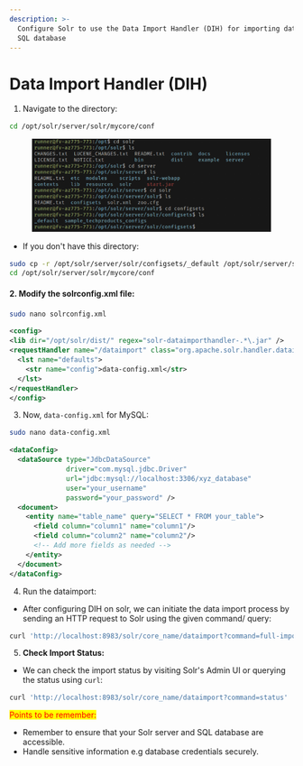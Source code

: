 ```yaml
---
description: >-
  Configure Solr to use the Data Import Handler (DIH) for importing data from an
  SQL database
---
```


# Data Import Handler (DIH)

1. Navigate to the directory:&#x20;

```bash
cd /opt/solr/server/solr/mycore/conf
```

<figure><img src="../.gitbook/assets/image (5) (1).png" alt=""><figcaption></figcaption></figure>

* If you don't have this directory:&#x20;

```bash
sudo cp -r /opt/solr/server/solr/configsets/_default /opt/solr/server/solr/mycore
cd /opt/solr/server/solr/mycore/conf
```

#### 2. Modify the  **solrconfig.xml** file:&#x20;

```bash
sudo nano solrconfig.xml
```

```xml
<config>
<lib dir="/opt/solr/dist/" regex="solr-dataimporthandler-.*\.jar" />
<requestHandler name="/dataimport" class="org.apache.solr.handler.dataimport.DataImportHandler">
  <lst name="defaults">
    <str name="config">data-config.xml</str>
  </lst>
</requestHandler>
</config>
```

3. Now, `data-config.xml` for MySQL:

```bash
sudo nano data-config.xml
```

```xml
<dataConfig>
  <dataSource type="JdbcDataSource" 
              driver="com.mysql.jdbc.Driver" 
              url="jdbc:mysql://localhost:3306/xyz_database" 
              user="your_username" 
              password="your_password" />
  <document>
    <entity name="table_name" query="SELECT * FROM your_table">
      <field column="column1" name="column1"/>
      <field column="column2" name="column2"/>
      <!-- Add more fields as needed -->
    </entity>
  </document>
</dataConfig>
```

4. Run the dataimport:&#x20;

* After configuring DIH on solr, we can initiate the data import process by sending an HTTP request to Solr using the given command/ query:&#x20;

```bash
curl 'http://localhost:8983/solr/core_name/dataimport?command=full-import'
```

5. **Check Import Status:**

* We can check the import status by visiting Solr's Admin UI or querying the status using `curl`:

```bash
curl 'http://localhost:8983/solr/core_name/dataimport?command=status'
```

<mark style="color:red;">Points to be remember:</mark>

* Remember to ensure that your Solr server and SQL database are accessible.
* Handle sensitive information e.g database credentials securely.
